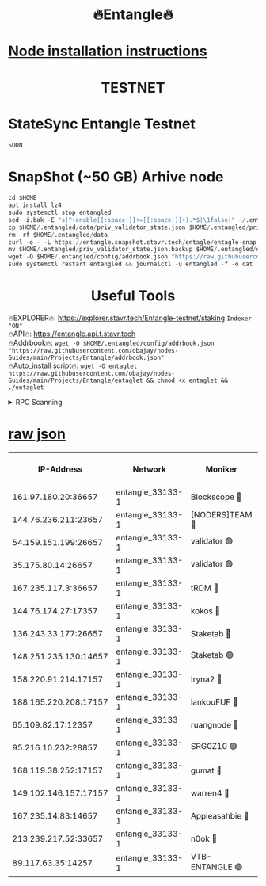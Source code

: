 <h1 align="center"> 🔥Entangle🔥</h1>

[Node installation instructions](https://github.com/obajay/nodes-Guides/tree/main/Projects/Entangle)
=

<h1 align="center"> TESTNET</h1>

# StateSync Entangle Testnet
```python
SOON
```
# SnapShot (~50 GB) Arhive node
```python
cd $HOME
apt install lz4
sudo systemctl stop entangled
sed -i.bak -E "s|^(enable[[:space:]]+=[[:space:]]+).*$|\1false|" ~/.entangled/config/config.toml
cp $HOME/.entangled/data/priv_validator_state.json $HOME/.entangled/priv_validator_state.json.backup
rm -rf $HOME/.entangled/data
curl -o - -L https://entangle.snapshot.stavr.tech/entagle/entagle-snap.tar.lz4 | lz4 -c -d - | tar -x -C $HOME/.entangled --strip-components 2
mv $HOME/.entangled/priv_validator_state.json.backup $HOME/.entangled/data/priv_validator_state.json
wget -O $HOME/.entangled/config/addrbook.json "https://raw.githubusercontent.com/obajay/nodes-Guides/main/Projects/Entangle/addrbook.json"
sudo systemctl restart entangled && journalctl -u entangled -f -o cat
```
 <h1 align="center"> Useful Tools</h1>
 
🔥EXPLORER🔥: https://explorer.stavr.tech/Entangle-testnet/staking        `Indexer "ON"` \
🔥API🔥:      https://entangle.api.t.stavr.tech \
🔥Addrbook🔥: ```wget -O $HOME/.entangled/config/addrbook.json "https://raw.githubusercontent.com/obajay/nodes-Guides/main/Projects/Entangle/addrbook.json"``` \
🔥Auto_install script🔥:  `wget -O entaglet https://raw.githubusercontent.com/obajay/nodes-Guides/main/Projects/Entangle/entaglet && chmod +x entaglet && ./entaglet`


<details>
<summary>RPC Scanning</summary>

<h2 align="center"> We scan nodes in real time every 4 hours. And we provide the final result of RPC endpoints.
We cannot influence the operation of these nodes in any way. </h2>


```python
If Voting Power is higher than 0 --> then the Node is a validator of the network and may be subject to attack and be a potential threat to the chain.
```
```python
We marked such validators with a red symbol
```

</details>

[raw json](https://rpc-check.entangt.stavr.tech/entangt/rpc-entangt-result.json)
=


<table><tr><th>IP-Address</th><th>Network</th><th>Moniker</th><th>Latest Block Height</th><th>Earliest Block Height</th><th>Catching Up</th><th>Tx Index</th><th>Voting Power</th><th>Scan Time</th></tr><tr><td>161.97.180.20:36657</td><td>entangle_33133-1</td><td>Blockscope 🔴</td><td>1193700</td><td>1</td><td>False</td><td>off</td><td>259586473635098</td><td>2023-12-18T23:01:12.061838440UTC</td></tr><tr><td>144.76.236.211:23657</td><td>entangle_33133-1</td><td>[NODERS]TEAM 🔴</td><td>1193702</td><td>1</td><td>False</td><td>off</td><td>47049700500000000</td><td>2023-12-18T23:01:22.570687072UTC</td></tr><tr><td>54.159.151.199:26657</td><td>entangle_33133-1</td><td>validator 🟢</td><td>1193703</td><td>1</td><td>False</td><td>on</td><td>0</td><td>2023-12-18T23:01:29.971485409UTC</td></tr><tr><td>35.175.80.14:26657</td><td>entangle_33133-1</td><td>validator 🟢</td><td>1193703</td><td>1</td><td>False</td><td>on</td><td>0</td><td>2023-12-18T23:01:32.075334412UTC</td></tr><tr><td>167.235.117.3:36657</td><td>entangle_33133-1</td><td>tRDM 🔴</td><td>1193703</td><td>1</td><td>False</td><td>on</td><td>56719660338000</td><td>2023-12-18T23:01:32.300114792UTC</td></tr><tr><td>144.76.174.27:17357</td><td>entangle_33133-1</td><td>kokos 🔴</td><td>1193701</td><td>145001</td><td>False</td><td>on</td><td>89890100000000</td><td>2023-12-18T23:01:19.494816405UTC</td></tr><tr><td>136.243.33.177:26657</td><td>entangle_33133-1</td><td>Staketab 🔴</td><td>1193702</td><td>660001</td><td>False</td><td>on</td><td>23111111100000</td><td>2023-12-18T23:01:24.895148159UTC</td></tr><tr><td>148.251.235.130:14657</td><td>entangle_33133-1</td><td>Staketab 🟢</td><td>1193700</td><td>660801</td><td>False</td><td>on</td><td>0</td><td>2023-12-18T23:01:11.765964445UTC</td></tr><tr><td>158.220.91.214:17157</td><td>entangle_33133-1</td><td>Iryna2 🔴</td><td>1193703</td><td>704001</td><td>False</td><td>on</td><td>180890937000019</td><td>2023-12-18T23:01:31.197587388UTC</td></tr><tr><td>188.165.220.208:17157</td><td>entangle_33133-1</td><td>lankouFUF 🔴</td><td>1193701</td><td>725001</td><td>False</td><td>on</td><td>180899900000002</td><td>2023-12-18T23:01:17.124533317UTC</td></tr><tr><td>65.109.82.17:12357</td><td>entangle_33133-1</td><td>ruangnode 🔴</td><td>1193700</td><td>806001</td><td>False</td><td>off</td><td>252606232826436</td><td>2023-12-18T23:01:12.496819202UTC</td></tr><tr><td>95.216.10.232:28857</td><td>entangle_33133-1</td><td>SRG0Z10 🟢</td><td>1193699</td><td>842001</td><td>False</td><td>off</td><td>0</td><td>2023-12-18T23:01:09.359059397UTC</td></tr><tr><td>168.119.38.252:17157</td><td>entangle_33133-1</td><td>gumat 🔴</td><td>1193701</td><td>962001</td><td>False</td><td>on</td><td>253013548351851</td><td>2023-12-18T23:01:16.850830115UTC</td></tr><tr><td>149.102.146.157:17157</td><td>entangle_33133-1</td><td>warren4 🔴</td><td>1193702</td><td>1054001</td><td>False</td><td>on</td><td>161480740514179</td><td>2023-12-18T23:01:22.331205095UTC</td></tr><tr><td>167.235.14.83:14657</td><td>entangle_33133-1</td><td>Appieasahbie 🔴</td><td>1193703</td><td>1076001</td><td>False</td><td>on</td><td>44568809900999996</td><td>2023-12-18T23:01:31.485479880UTC</td></tr><tr><td>213.239.217.52:33657</td><td>entangle_33133-1</td><td>n0ok 🔴</td><td>1193703</td><td>1093703</td><td>False</td><td>off</td><td>46574292273662988</td><td>2023-12-18T23:01:29.263579472UTC</td></tr><tr><td>89.117.63.35:14257</td><td>entangle_33133-1</td><td>VTB-ENTANGLE 🟢</td><td>1193701</td><td>1162001</td><td>False</td><td>off</td><td>0</td><td>2023-12-18T23:01:19.903670022UTC</td></tr></table>
